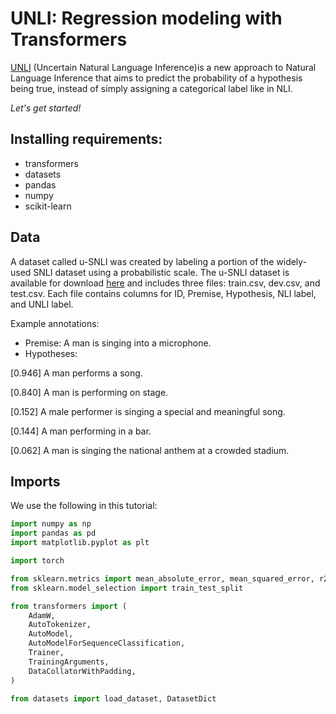 # UNLI: Regression modeling with Transformers

[UNLI](https://github.com/clips/wordkit) (Uncertain Natural Language Inference)is a new approach to Natural Language Inference that aims to predict the probability of a hypothesis being true, instead of simply assigning a categorical label like in NLI. 


*Let's get started!*

## Installing requirements:

* transformers
* datasets
* pandas
* numpy
* scikit-learn


## Data
A dataset called u-SNLI was created by labeling a portion of the widely-used SNLI dataset using a probabilistic scale. The u-SNLI dataset is available for download [here](https://nlp.jhu.edu/unli/) and includes three files: train.csv, dev.csv, and test.csv. Each file contains columns for ID, Premise, Hypothesis, NLI label, and UNLI label.

Example annotations:

* Premise: A man is singing into a microphone.
* Hypotheses:

[0.946] A man performs a song.

[0.840] A man is performing on stage.

[0.152] A male performer is singing a special and meaningful song.

[0.144] A man performing in a bar.

[0.062] A man is singing the national anthem at a crowded stadium.

## Imports

We use the following in this tutorial:

```python
import numpy as np
import pandas as pd
import matplotlib.pyplot as plt

import torch

from sklearn.metrics import mean_absolute_error, mean_squared_error, r2_score
from sklearn.model_selection import train_test_split

from transformers import (
    AdamW, 
    AutoTokenizer, 
    AutoModel, 
    AutoModelForSequenceClassification, 
    Trainer, 
    TrainingArguments, 
    DataCollatorWithPadding,
)

from datasets import load_dataset, DatasetDict
```
